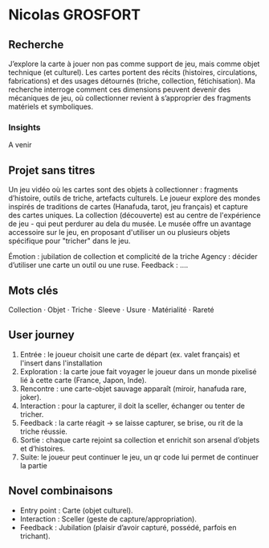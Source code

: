 # Nicolas GROSFORT

## Recherche

J’explore la carte à jouer non pas comme support de jeu, mais comme objet technique (et culturel). Les cartes portent des récits (histoires, circulations, fabrications) et des usages détournés (triche, collection, fétichisation). Ma recherche interroge comment ces dimensions peuvent devenir des mécaniques de jeu, où collectionner revient à s’approprier des fragments matériels et symboliques.

### Insights

A venir

## Projet sans titres

Un jeu vidéo où les cartes sont des objets à collectionner : fragments d’histoire, outils de triche, artefacts culturels. Le joueur explore des mondes inspirés de traditions de cartes (Hanafuda, tarot, jeu français) et capture des cartes uniques. La collection (découverte) est au centre de l'expérience de jeu - qui peut perdurer au dela du musée. Le musée offre un avantage accessoire sur le jeu, en proposant d'utiliser un ou plusieurs objets spécifique pour "tricher" dans le jeu.

Émotion : jubilation de collection et complicité de la triche
Agency : décider d’utiliser une carte un outil ou une ruse.
Feedback : ....

## Mots clés

Collection · Objet · Triche · Sleeve · Usure · Matérialité · Rareté

## User journey

 1. Entrée : le joueur choisit une carte de départ (ex. valet français) et l'insert dans l'installation
 2. Exploration : la carte joue fait voyager le joueur dans un monde pixelisé lié à cette carte (France, Japon, Inde).
 3. Rencontre : une carte-objet sauvage apparaît (miroir, hanafuda rare, joker).
 4. Interaction : pour la capturer, il doit la sceller, échanger ou tenter de tricher.
 5. Feedback : la carte réagit → se laisse capturer, se brise, ou rit de la triche réussie.
 6. Sortie : chaque carte rejoint sa collection et enrichit son arsenal d’objets et d’histoires.
 7. Suite: le joueur peut continuer le jeu, un qr code lui permet de continuer la partie

## Novel combinaisons

- Entry point : Carte (objet culturel).
- Interaction : Sceller (geste de capture/appropriation).
- Feedback : Jubilation (plaisir d’avoir capturé, possédé, parfois en trichant).

